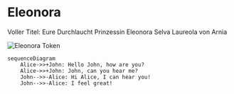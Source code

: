 # Eleonora

Voller Titel: Eure Durchlaucht Prinzessin Eleonora Selva Laureola von Arnia

![Eleonora Token](https://s3.amazonaws.com/files.d20.io/images/243255948/e37gIbXVT8KMrwbrIboNCg/med.png?1630688939)



```mermaid
sequenceDiagram
    Alice->>+John: Hello John, how are you?
    Alice->>+John: John, can you hear me?
    John-->>-Alice: Hi Alice, I can hear you!
    John-->>-Alice: I feel great!
```